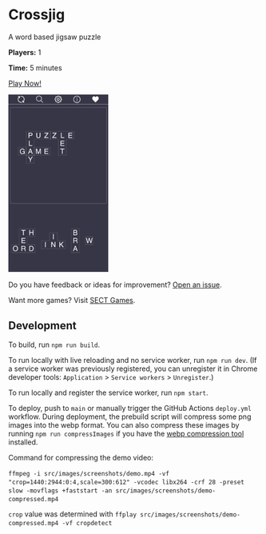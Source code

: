 # Crossjig

A word based jigsaw puzzle

**Players:** 1

**Time:** 5 minutes

[Play Now!](https://crossjig.com/)

<img src="src/images/screenshots/screenshot_720_1280_2.png" alt="Screenshot of a partially complete Crossjig puzzle" width="200"/>

Do you have feedback or ideas for improvement? [Open an issue](https://github.com/skedwards88/crossjig/issues/new).

Want more games? Visit [SECT Games](https://skedwards88.github.io/).

## Development

To build, run `npm run build`.

To run locally with live reloading and no service worker, run `npm run dev`. (If a service worker was previously registered, you can unregister it in Chrome developer tools: `Application` > `Service workers` > `Unregister`.)

To run locally and register the service worker, run `npm start`.

To deploy, push to `main` or manually trigger the GitHub Actions `deploy.yml` workflow. During deployment, the prebuild script will compress some png images into the webp format. You can also compress these images by running `npm run compressImages` if you have the [webp compression tool](https://developers.google.com/speed/webp/docs/precompiled) installed.

Command for compressing the demo video:

`ffmpeg -i src/images/screenshots/demo.mp4 -vf "crop=1440:2944:0:4,scale=300:612" -vcodec libx264 -crf 28 -preset slow -movflags +faststart -an src/images/screenshots/demo-compressed.mp4`

`crop` value was determined with `ffplay src/images/screenshots/demo-compressed.mp4 -vf cropdetect`
